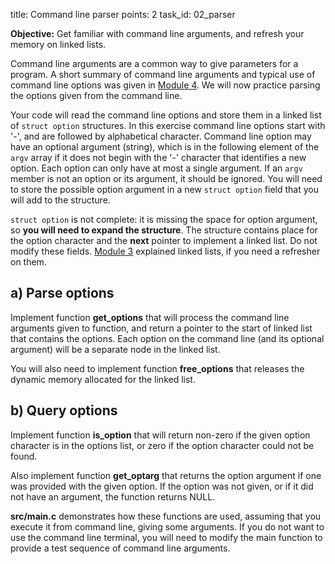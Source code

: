 title: Command line parser
points: 2
task_id: 02_parser


**Objective:** Get familiar with command line arguments, and refresh
  your memory on linked lists.


Command line arguments are a common way to give parameters for a
program. A short summary of command line arguments and typical use of
command line options was given in [Module 4]. We will now practice
parsing the options given from the command line.

[Module 4]: ../Module_4/index.html#03_cmdline

Your code will read the command line options and store them in a
linked list of `struct option` structures. In this exercise command
line options start with '-', and are followed by alphabetical
character. Command line option may have an optional argument (string),
which is in the following element of the `argv` array if it does not
begin with the '-' character that identifies a new option. Each option can
only have at most a single argument. If an `argv` member is not an
option or its argument, it should be ignored. You will need to store
the possible option argument in a new `struct option` field that you
will add to the structure.

`struct option` is not complete: it is missing the space for option
argument, so **you will need to expand the structure**. The structure
contains place for the option character and the **next** pointer to
implement a linked list. Do not modify these fields. [Module 3]
explained linked lists, if you need a refresher on them.

[Module 3]: ../Module_3/index.html#06_linkedlist

a) Parse options
-------------------

Implement function **get_options** that will process the command line
arguments given to function, and return a pointer to the start of
linked list that contains the options. Each option on the command line
(and its optional argument) will be a separate node in the linked list.

You will also need to implement function **free_options** that
releases the dynamic memory allocated for the linked list.

b) Query options
-------------------

Implement function **is_option** that will return non-zero if the
given option character is in the options list, or zero if the option
character could not be found.

Also implement function **get_optarg** that returns the option
argument if one was provided with the given option. If the option was
not given, or if it did not have an argument, the function returns
NULL.

**src/main.c** demonstrates how these functions are used, assuming
  that you execute it from command line, giving some arguments. If you
  do not want to use the command line terminal, you will need to
  modify the main function to provide a test sequence of command line
  arguments.

